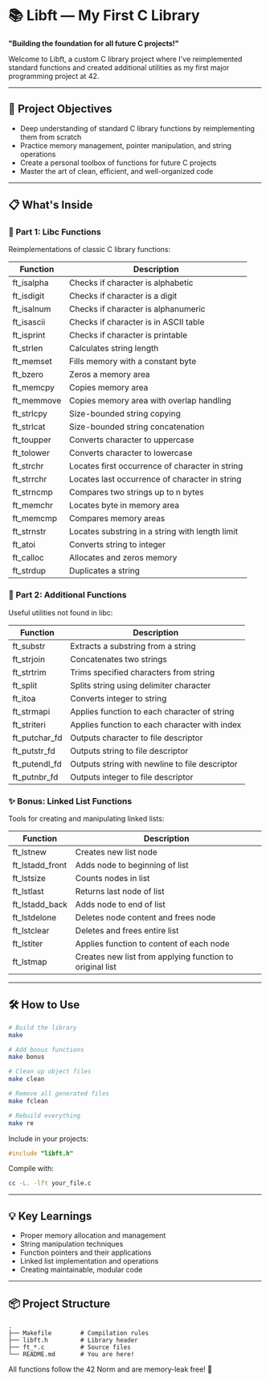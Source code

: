 # 📚 Libft — My First C Library

**"Building the foundation for all future C projects!"**

Welcome to Libft, a custom C library project where I've reimplemented standard functions and created additional utilities as my first major programming project at 42.

---

## 🎯 Project Objectives

- Deep understanding of standard C library functions by reimplementing them from scratch
- Practice memory management, pointer manipulation, and string operations
- Create a personal toolbox of functions for future C projects
- Master the art of clean, efficient, and well-organized code

---

## 📋 What's Inside

### 🧩 Part 1: Libc Functions

Reimplementations of classic C library functions:

| Function | Description |
|----------|-------------|
| ft_isalpha | Checks if character is alphabetic |
| ft_isdigit | Checks if character is a digit |
| ft_isalnum | Checks if character is alphanumeric |
| ft_isascii | Checks if character is in ASCII table |
| ft_isprint | Checks if character is printable |
| ft_strlen | Calculates string length |
| ft_memset | Fills memory with a constant byte |
| ft_bzero | Zeros a memory area |
| ft_memcpy | Copies memory area |
| ft_memmove | Copies memory area with overlap handling |
| ft_strlcpy | Size-bounded string copying |
| ft_strlcat | Size-bounded string concatenation |
| ft_toupper | Converts character to uppercase |
| ft_tolower | Converts character to lowercase |
| ft_strchr | Locates first occurrence of character in string |
| ft_strrchr | Locates last occurrence of character in string |
| ft_strncmp | Compares two strings up to n bytes |
| ft_memchr | Locates byte in memory area |
| ft_memcmp | Compares memory areas |
| ft_strnstr | Locates substring in a string with length limit |
| ft_atoi | Converts string to integer |
| ft_calloc | Allocates and zeros memory |
| ft_strdup | Duplicates a string |

### 🔧 Part 2: Additional Functions

Useful utilities not found in libc:

| Function | Description |
|----------|-------------|
| ft_substr | Extracts a substring from a string |
| ft_strjoin | Concatenates two strings |
| ft_strtrim | Trims specified characters from string |
| ft_split | Splits string using delimiter character |
| ft_itoa | Converts integer to string |
| ft_strmapi | Applies function to each character of string |
| ft_striteri | Applies function to each character with index |
| ft_putchar_fd | Outputs character to file descriptor |
| ft_putstr_fd | Outputs string to file descriptor |
| ft_putendl_fd | Outputs string with newline to file descriptor |
| ft_putnbr_fd | Outputs integer to file descriptor |

### ✨ Bonus: Linked List Functions

Tools for creating and manipulating linked lists:

| Function | Description |
|----------|-------------|
| ft_lstnew | Creates new list node |
| ft_lstadd_front | Adds node to beginning of list |
| ft_lstsize | Counts nodes in list |
| ft_lstlast | Returns last node of list |
| ft_lstadd_back | Adds node to end of list |
| ft_lstdelone | Deletes node content and frees node |
| ft_lstclear | Deletes and frees entire list |
| ft_lstiter | Applies function to content of each node |
| ft_lstmap | Creates new list from applying function to original list |

---

## 🛠️ How to Use

```bash
# Build the library
make

# Add bonus functions
make bonus

# Clean up object files
make clean

# Remove all generated files
make fclean

# Rebuild everything
make re
```

Include in your projects:
```c
#include "libft.h"
```

Compile with:
```bash
cc -L. -lft your_file.c
```

---

## 💡 Key Learnings

- Proper memory allocation and management
- String manipulation techniques
- Function pointers and their applications
- Linked list implementation and operations
- Creating maintainable, modular code

---

## 📦 Project Structure

```
.
├── Makefile        # Compilation rules
├── libft.h         # Library header
├── ft_*.c          # Source files
└── README.md       # You are here!
```

All functions follow the 42 Norm and are memory-leak free! 🧹